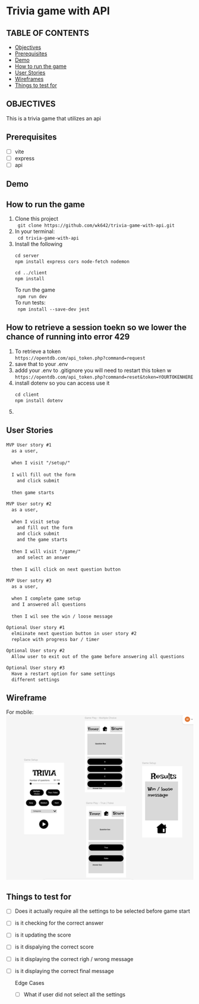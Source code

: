 # Trivia game with API

## TABLE OF CONTENTS
  - [Objectives](#objectives)
  - [Prerequisites](#prerequisites)
  - [Demo](#Demo)
  - [How to run the game](#run)
  - [User Stories](#user-stories)
  - [Wireframes](#wireframe)
  - [Things to test for](#test)
## OBJECTIVES <a name="objectives"></a>
This is a trivia game that utilizes an api
## Prerequisites <a name="prerequesites"></a>
- [ ] vite
- [ ] express
- [ ] api
## Demo

## How to run the game <a name="run"></a>
1. Clone this project  
` git clone https://github.com/wk642/trivia-game-with-api.git`  
2. In your terminal:  
` cd trivia-game-with-api`
3. Install the following  
    ```
    cd server
    npm install express cors node-fetch nodemon
    ```
    ```
    cd ../client
    npm install
    ```
    To run the game  
    ` npm run dev`   
To run tests:   
` npm install --save-dev jest`
## How to retrieve a session toekn so we lower the chance of running into error 429
1. To retrieve a token  
`https://opentdb.com/api_token.php?command=request`
2. save that to your .env
3. addd your .env to .gitignore
you will need to restart this token w
`https://opentdb.com/api_token.php?command=reset&token=YOURTOKENHERE`
4. install dotenv so you can access use it
    ```
    cd client
    npm install dotenv
    ```
5. 
## User Stories <a name="user-stories"></a>
```
MVP User story #1
  as a user,

  when I visit "/setup/"

  I will fill out the form 
    and click submit

  then game starts
```
```
MVP User sotry #2
  as a user, 

  when I visit setup 
    and fill out the form
    and click submit 
    and the game starts 

  then I will visit "/game/"
    and select an answer
   
  then I will click on next question button
```
```
MVP User sotry #3
  as a user,

  when I complete game setup
  and I answered all questions

  then I wil see the win / loose message 
```

```
Optional User story #1 
  elmiinate next question button in user story #2
  replace with progress bar / timer
```
``` 
Optional User story #2
  Allow user to exit out of the game before answering all questions
```
```
Optional User story #3 
  Have a restart option for same settings
  different settings
```

## Wireframe <a name="wireframe"></a>
For mobile:  
<img src="./client/src/assets/images/readme/trivia-game-with-api-mobile-wireframe.png">
## Things to test for <a name="test"></a>
- [ ] Does it actually require all the settings to be selected before game start
- [ ] is it checking for the correct answer
- [ ] is it updating the score
- [ ] is it dispalying the correct score
- [ ] is it displaying the correct righ / wrong message
- [ ] is it displaying the correct final message

  Edge Cases
  - [ ] What if user did not select all the settings